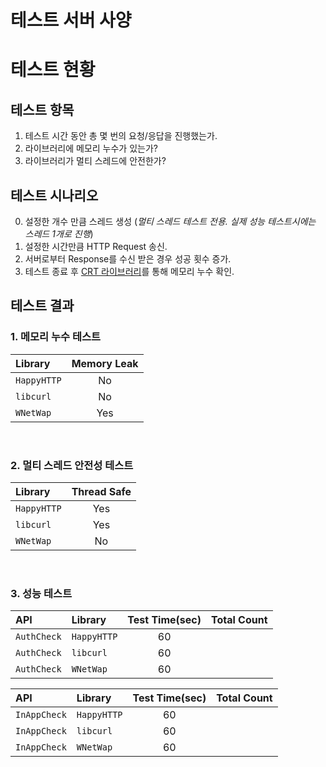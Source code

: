 # 테스트 서버 사양


# 테스트 현황

## 테스트 항목
1. 테스트 시간 동안 총 몇 번의 요청/응답을 진행했는가.
2. 라이브러리에 메모리 누수가 있는가?
3. 라이브러리가 멀티 스레드에 안전한가?

## 테스트 시나리오
0. 설정한 개수 만큼 스레드 생성 (*멀티 스레드 테스트 전용. 실제 성능 테스트시에는 스레드 1개로 진행*)
1. 설정한 시간만큼 HTTP Request 송신.
2. 서버로부터 Response를 수신 받은 경우 성공 횟수 증가.
3. 테스트 종료 후 [CRT 라이브러리](https://learn.microsoft.com/ko-kr/cpp/c-runtime-library/find-memory-leaks-using-the-crt-library?view=msvc-170)를 통해 메모리 누수 확인.

## 테스트 결과

### 1. 메모리 누수 테스트

Library     | Memory Leak |
:-------    | :---------: |
`HappyHTTP` | No          | 
`libcurl`   | No          |
`WNetWap`   | Yes         |

<br>

### 2. 멀티 스레드 안전성 테스트

Library     | Thread Safe |
:-------    | :---------: |
`HappyHTTP` | Yes         |
`libcurl`   | Yes         | 
`WNetWap`   | No          |

<br>

### 3. 성능 테스트

API         | Library    | Test Time(sec)  | Total Count  |
:-------    |:-------    | :-------------: | :----------: |
`AuthCheck` |`HappyHTTP` | 60              |              |
`AuthCheck` |`libcurl`   | 60              |              |
`AuthCheck` |`WNetWap`   | 60              |              |

API          | Library    | Test Time(sec)  | Total Count  |
:-------     |:-------    | :-------------: | :----------: |
`InAppCheck` |`HappyHTTP` | 60              |              |
`InAppCheck` |`libcurl`   | 60              |              |
`InAppCheck` |`WNetWap`   | 60              |              |